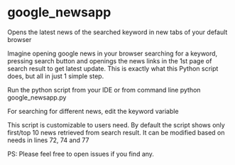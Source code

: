 # google_newsapp
Opens the latest news of the searched keyword in new tabs of your default browser

Imagine opening google news in your browser searching for a keyword, pressing search button and openings the news links in the 1st page of search result to get latest update. This is exactly what this Python script does, but all in just 1 simple step.

Run the python script from your IDE or from command line python google_newsapp.py

For searching for different news, edit the keyword variable

This script is customizable to users need. By default the script shows only first/top 10 news retrieved from search result. It can be modified based on needs in lines 72, 74 and 77

PS: Please feel free to open issues if you find any. 
